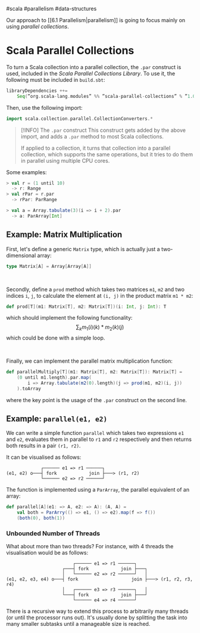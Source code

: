 #scala #parallelism #data-structures 

Our approach to [[6.1 Parallelism|parallelism]] is going to focus mainly on using *parallel collections*.

# Scala Parallel Collections
To turn a Scala collection into a parallel collection, the `.par` construct is used, included in the *Scala Parallel Collections Library*. To use it, the following must be included in `build.sbt`:
```Scala
libraryDependencies ++=
	Seq(”org.scala-lang.modules” %% ”scala-parallel-collections” % ”1.0.3”)
```

Then, use the following import:
```Scala
import scala.collection.parallel.CollectionConverters.*
```

> [!INFO] The `.par` construct
> This construct gets added by the above import, and adds a `.par` method to most Scala collections.
>
> If applied to a collection, it turns that collection into a parallel collection, which supports the same operations, but it tries to do them in parallel using multiple CPU cores.

Some examples:
```Scala
> val r = (1 until 10)
  -> r: Range
> val rPar = r.par
  -> rPar: ParRange

> val a = Array.tabulate(3)(i => i + 2).par
  -> a: ParArray[Int]
```

## Example: Matrix Multiplication
First, let's define a generic `Matrix` type, which is actually just a two-dimensional array:
```Scala
type Matrix[A] = Array[Array[A]]
```
<br>

Secondly, define a `prod` method which takes two matrices `m1`, `m2` and two indices `i`, `j`, to calculate the element at `(i, j)` in the product matrix `m1 * m2`:
```Scala
def prod[T](m1: Matrix[T], m2: Matrix[T])(i: Int, j: Int): T
```
which should implement the following functionality:
$$
\sum_k{m_1(i)(k) * m_2(k)(j)}
$$
which could be done with a simple loop[]().

<br>

Finally, we can implement the parallel matrix multiplication function:
```Scala
def parallelMultiply[T](m1: Matrix[T], m2: Matrix[T]): Matrix[T] =
	(0 until m1.length).par.map(
		i => Array.tabulate(m2(0).length)(j => prod(m1, m2)(i, j))
	).toArray
```
where the key point is the usage of the `.par` construct on the second line.

## Example: `parallel(e1, e2)`
We can write a simple function `parallel` which takes two expressions `e1` and `e2`,  evaluates them in parallel to `r1` and `r2` respectively and then returns both results in a pair `(r1, r2)`.

It can be visualised as follows:
```
 			 ┌────── e1 => r1 ──────┐
(e1, e2) o───┤ fork            join ├───> (r1, r2)
			 └────── e2 => r2 ──────┘
```

The function is implemented using a `ParArray`, the parallel equivalent of an array:
```Scala
def parallel[A](e1: => A, e2: => A): (A, A) =
	val both = ParArry(() => e1, () => e2).map(f => f())
	(both(0), both(1))
```

### Unbounded Number of Threads
What about more than two threads?
For instance, with 4 threads the visualisation would be as follows:
```
						 ┌────── e1 => r1 ──────┐
					 ┌───┤ fork            join ├───┐
					 │   └────── e2 => r2 ──────┘   │
(e1, e2, e3, e4) o───┤ fork                    join ├───> (r1, r2, r3, r4)
					 │	 ┌────── e3 => r3 ──────┐   │
					 └───┤ fork            join ├───┘
					     └────── e4 => r4 ──────┘    
```

There is a recursive way to extend this process to arbitrarily many threads (or until the processor runs out). It's usually done by splitting the task into many smaller subtasks until a manageable size is reached. 